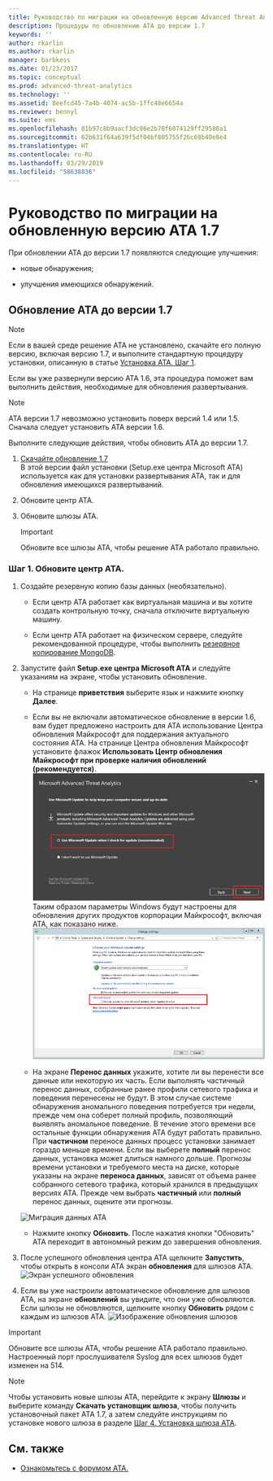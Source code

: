 ```yaml
---
title: Руководство по миграции на обновленную версию Advanced Threat Analytics 1.7 | Документация Майкрософт
description: Процедуры по обновлению ATA до версии 1.7
keywords: ''
author: rkarlin
ms.author: rkarlin
manager: barbkess
ms.date: 01/23/2017
ms.topic: conceptual
ms.prod: advanced-threat-analytics
ms.technology: ''
ms.assetid: 8eefcd45-7a4b-4074-ac5b-1ffc48e6654a
ms.reviewer: bennyl
ms.suite: ems
ms.openlocfilehash: 81b97c8b9aacf3dc86e2b78f6074129ff29588a1
ms.sourcegitcommit: 62b631f64a639f5df04bf805755f26c69b40e8e4
ms.translationtype: HT
ms.contentlocale: ru-RU
ms.lasthandoff: 03/29/2019
ms.locfileid: "58638836"
---
```

# <a name="ata-update-to-17-migration-guide"></a>Руководство по миграции на обновленную версию ATA 1.7
При обновлении ATA до версии 1.7 появляются следующие улучшения:

-   новые обнаружения;

-   улучшения имеющихся обнаружений.
  

## <a name="updating-ata-to-version-17"></a>Обновление ATA до версии 1.7

> [!NOTE] 
> Если в вашей среде решение ATA не установлено, скачайте его полную версию, включая версию 1.7, и выполните стандартную процедуру установки, описанную в статье [Установка ATA. Шаг 1](install-ata-step1.md).

Если вы уже развернули версию ATA 1.6, эта процедура поможет вам выполнить действия, необходимые для обновления развертывания.

> [!NOTE] 
> ATA версии 1.7 невозможно установить поверх версий 1.4 или 1.5. Сначала следует установить ATA версии 1.6. 

Выполните следующие действия, чтобы обновить ATA до версии 1.7.

1.  [Скачайте обновление 1.7](http://www.microsoft.com/evalcenter/evaluate-microsoft-advanced-threat-analytics)<br>
В этой версии файл установки (Setup.exe центра Microsoft ATA) используется как для установки развертывания ATA, так и для обновления имеющихся развертываний.

2.  Обновите центр ATA.

4.  Обновите шлюзы АТА.

    > [!IMPORTANT]
    > Обновите все шлюзы ATA, чтобы решение ATA работало правильно.

### <a name="step-1-update-the-ata-center"></a>Шаг 1. Обновите центр ATA.

1.  Создайте резервную копию базы данных (необязательно).

    -   Если центр АТА работает как виртуальная машина и вы хотите создать контрольную точку, сначала отключите виртуальную машину.

    -   Если центр ATA работает на физическом сервере, следуйте рекомендованной процедуре, чтобы выполнить [резервное копирование MongoDB](https://docs.mongodb.org/manual/core/backups/).

2.  Запустите файл **Setup.exe центра Microsoft ATA** и следуйте указаниям на экране, чтобы установить обновление.

    -  На странице **приветствия** выберите язык и нажмите кнопку **Далее**.

    -  Если вы не включали автоматическое обновление в версии 1.6, вам будет предложено настроить для ATA использование Центра обновления Майкрософт для поддержания актуального состояния ATA.  На странице Центра обновления Майкрософт установите флажок **Использовать Центр обновления Майкрософт при проверке наличия обновлений (рекомендуется)**.
    ![Обновление образа АТА](media/ata_ms_update.png) Таким образом параметры Windows будут настроены для обновления других продуктов корпорации Майкрософт, включая ATA, как показано ниже. 
     ![Изображение. Настройка автоматического обновления Windows](media/ata_installupdatesautomatically.png)

    -  На экране **Перенос данных** укажите, хотите ли вы перенести все данные или некоторую их часть. Если выполнять частичный перенос данных, собранные ранее профили сетевого трафика и поведения перенесены не будут. В этом случае системе обнаружения аномального поведения потребуется три недели, прежде чем она соберет полный профиль, позволяющий выявлять аномальное поведение. В течение этого времени все остальные функции обнаружения ATA будут работать правильно. При **частичном** переносе данных процесс установки занимает гораздо меньше времени. Если вы выберете **полный** перенос данных, установка может длиться намного дольше. Прогнозы времени установки и требуемого места на диске, которые указаны на экране **переноса данных**, зависят от объема ранее собранного сетевого трафика, который хранился в предыдущих версиях ATA. Прежде чем выбрать **частичный** или **полный** перенос данных, оцените эти прогнозы.  
    
    ![Миграция данных ATA](media/migration-data-migration17.png)

    -  Нажмите кнопку **Обновить**. После нажатия кнопки "Обновить" ATA переходит в автономный режим до завершения обновления.

4.  После успешного обновления центра ATA щелкните **Запустить**, чтобы открыть в консоли ATA экран **обновления** для шлюзов ATA.
    ![Экран успешного обновления](media/migration-center-success17.png)

5.  Если вы уже настроили автоматическое обновление для шлюзов ATA, на экране **обновлений** вы увидите, что они уже обновляются. Если шлюзы не обновляются, щелкните кнопку **Обновить** рядом с каждым из шлюзов ATA.
  ![Изображение обновления шлюзов](media/migration-update-gw-17.png)

  
> [!IMPORTANT] 
> Обновите все шлюзы ATA, чтобы решение ATA работало правильно.
> Настроенный порт прослушивателя Syslog для всех шлюзов будет изменен на 514.
 
> [!NOTE] 
> Чтобы установить новые шлюзы ATA, перейдите к экрану **Шлюзы** и выберите команду **Скачать установщик шлюза**, чтобы получить установочный пакет ATA 1.7, а затем следуйте инструкциям по установке нового шлюза в разделе [Шаг 4. Установка шлюза ATA](install-ata-step4.md).



## <a name="see-also"></a>См. также

- [Ознакомьтесь с форумом ATA.](https://social.technet.microsoft.com/Forums/security/home?forum=mata)
